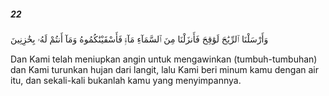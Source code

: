 ##### 22

<span class="ayah">وَأَرْسَلْنَا ٱلرِّيَٰحَ لَوَٰقِحَ فَأَنزَلْنَا مِنَ ٱلسَّمَآءِ مَآءًۭ فَأَسْقَيْنَٰكُمُوهُ وَمَآ أَنتُمْ لَهُۥ بِخَٰزِنِينَ</span>

<span class="ayah_translation">Dan Kami telah meniupkan angin untuk mengawinkan (tumbuh-tumbuhan) dan Kami turunkan hujan dari langit, lalu Kami beri minum kamu dengan air itu, dan sekali-kali bukanlah kamu yang menyimpannya.</span>
